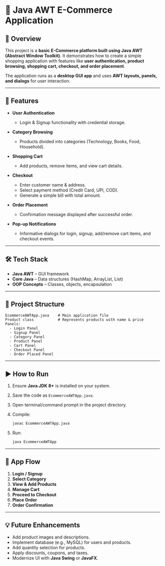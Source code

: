 

# 🛒 Java AWT E-Commerce Application

## 📌 Overview

This project is a **basic E-Commerce platform built using Java AWT (Abstract Window Toolkit)**.
It demonstrates how to create a simple shopping application with features like **user authentication, product browsing, shopping cart, checkout, and order placement**.

The application runs as a **desktop GUI app** and uses **AWT layouts, panels, and dialogs** for user interaction.

---

## 🚀 Features

* **User Authentication**

  * Login & Signup functionality with credential storage.
* **Category Browsing**

  * Products divided into categories (Technology, Books, Food, Household).
* **Shopping Cart**

  * Add products, remove items, and view cart details.
* **Checkout**

  * Enter customer name & address.
  * Select payment method (Credit Card, UPI, COD).
  * Generate a simple bill with total amount.
* **Order Placement**

  * Confirmation message displayed after successful order.
* **Pop-up Notifications**

  * Informative dialogs for login, signup, add/remove cart items, and checkout events.

---

## 🛠️ Tech Stack

* **Java AWT** – GUI framework
* **Core Java** – Data structures (HashMap, ArrayList, List)
* **OOP Concepts** – Classes, objects, encapsulation

---

## 📂 Project Structure

```
EcommerceAWTApp.java    # Main application file
Product class           # Represents products with name & price
Panels:
  - Login Panel
  - Signup Panel
  - Category Panel
  - Product Panel
  - Cart Panel
  - Checkout Panel
  - Order Placed Panel
```

---

## ▶️ How to Run

1. Ensure **Java JDK 8+** is installed on your system.
2. Save the code as `EcommerceAWTApp.java`.
3. Open terminal/command prompt in the project directory.
4. Compile:

   ```bash
   javac EcommerceAWTApp.java
   ```
5. Run:

   ```bash
   java EcommerceAWTApp
   ```

---

## 📸 App Flow

1. **Login / Signup**
2. **Select Category**
3. **View & Add Products**
4. **Manage Cart**
5. **Proceed to Checkout**
6. **Place Order**
7. **Order Confirmation**

---

## 💡 Future Enhancements

* Add product images and descriptions.
* Implement database (e.g., MySQL) for users and products.
* Add quantity selection for products.
* Apply discounts, coupons, and taxes.
* Modernize UI with **Java Swing** or **JavaFX**.

